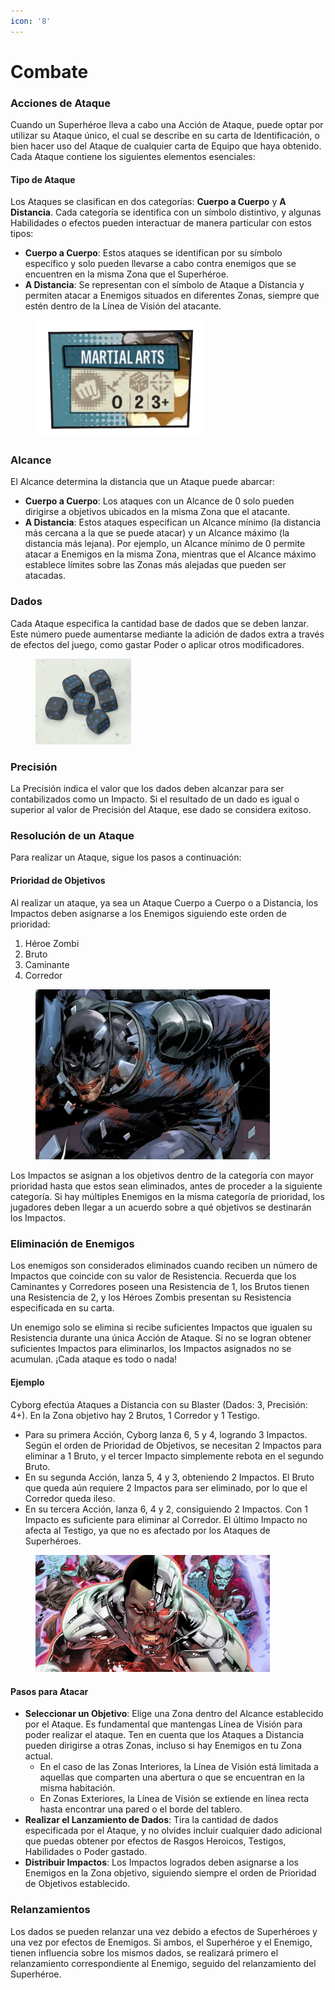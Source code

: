```yaml
---
icon: '8'
---
```


# Combate

### Acciones de Ataque

Cuando un Superhéroe lleva a cabo una Acción de Ataque, puede optar por utilizar su Ataque único, el cual se describe en su carta de Identificación, o bien hacer uso del Ataque de cualquier carta de Equipo que haya obtenido. Cada Ataque contiene los siguientes elementos esenciales:

#### Tipo de Ataque

Los Ataques se clasifican en dos categorías: **Cuerpo a Cuerpo** y **A Distancia**. Cada categoría se identifica con un símbolo distintivo, y algunas Habilidades o efectos pueden interactuar de manera particular con estos tipos:

* **Cuerpo a Cuerpo**: Estos ataques se identifican por su símbolo específico y solo pueden llevarse a cabo contra enemigos que se encuentren en la misma Zona que el Superhéroe.
* **A Distancia**: Se representan con el símbolo de Ataque a Distancia y permiten atacar a Enemigos situados en diferentes Zonas, siempre que estén dentro de la Línea de Visión del atacante.

<figure><img src="../.gitbook/assets/combate2.png" alt="" width="271"><figcaption></figcaption></figure>

### Alcance

El Alcance determina la distancia que un Ataque puede abarcar:

* **Cuerpo a Cuerpo**: Los ataques con un Alcance de 0 solo pueden dirigirse a objetivos ubicados en la misma Zona que el atacante.
* **A Distancia**: Estos ataques especifican un Alcance mínimo (la distancia más cercana a la que se puede atacar) y un Alcance máximo (la distancia más lejana). Por ejemplo, un Alcance mínimo de 0 permite atacar a Enemigos en la misma Zona, mientras que el Alcance máximo establece límites sobre las Zonas más alejadas que pueden ser atacadas.

### Dados

Cada Ataque especifica la cantidad base de dados que se deben lanzar. Este número puede aumentarse mediante la adición de dados extra a través de efectos del juego, como gastar Poder o aplicar otros modificadores.

<figure><img src="../.gitbook/assets/dados.png" alt=""><figcaption></figcaption></figure>

### Precisión

La Precisión indica el valor que los dados deben alcanzar para ser contabilizados como un Impacto. Si el resultado de un dado es igual o superior al valor de Precisión del Ataque, ese dado se considera exitoso.

### Resolución de un Ataque

Para realizar un Ataque, sigue los pasos a continuación:

#### Prioridad de Objetivos

Al realizar un ataque, ya sea un Ataque Cuerpo a Cuerpo o a Distancia, los Impactos deben asignarse a los Enemigos siguiendo este orden de prioridad:

1. Héroe Zombi
2. Bruto
3. Caminante
4. Corredor

<figure><img src="../.gitbook/assets/batmanzombie.png" alt="" width="375"><figcaption></figcaption></figure>

Los Impactos se asignan a los objetivos dentro de la categoría con mayor prioridad hasta que estos sean eliminados, antes de proceder a la siguiente categoría. Si hay múltiples Enemigos en la misma categoría de prioridad, los jugadores deben llegar a un acuerdo sobre a qué objetivos se destinarán los Impactos.

### Eliminación de Enemigos

Los enemigos son considerados eliminados cuando reciben un número de Impactos que coincide con su valor de Resistencia. Recuerda que los Caminantes y Corredores poseen una Resistencia de 1, los Brutos tienen una Resistencia de 2, y los Héroes Zombis presentan su Resistencia especificada en su carta.

Un enemigo solo se elimina si recibe suficientes Impactos que igualen su Resistencia durante una única Acción de Ataque. Si no se logran obtener suficientes Impactos para eliminarlos, los Impactos asignados no se acumulan. ¡Cada ataque es todo o nada!

#### Ejemplo

Cyborg efectúa Ataques a Distancia con su Blaster (Dados: 3, Precisión: 4+). En la Zona objetivo hay 2 Brutos, 1 Corredor y 1 Testigo.

* Para su primera Acción, Cyborg lanza 6, 5 y 4, logrando 3 Impactos. Según el orden de Prioridad de Objetivos, se necesitan 2 Impactos para eliminar a 1 Bruto, y el tercer Impacto simplemente rebota en el segundo Bruto.
* En su segunda Acción, lanza 5, 4 y 3, obteniendo 2 Impactos. El Bruto que queda aún requiere 2 Impactos para ser eliminado, por lo que el Corredor queda ileso.
* En su tercera Acción, lanza 6, 4 y 2, consiguiendo 2 Impactos. Con 1 Impacto es suficiente para eliminar al Corredor. El último Impacto no afecta al Testigo, ya que no es afectado por los Ataques de Superhéroes.

<figure><img src="../.gitbook/assets/cyborg-dceased.jpg" alt="" width="375"><figcaption></figcaption></figure>

#### Pasos para Atacar

* **Seleccionar un Objetivo**: Elige una Zona dentro del Alcance establecido por el Ataque. Es fundamental que mantengas Línea de Visión para poder realizar el ataque. Ten en cuenta que los Ataques a Distancia pueden dirigirse a otras Zonas, incluso si hay Enemigos en tu Zona actual.
  * En el caso de las Zonas Interiores, la Línea de Visión está limitada a aquellas que comparten una abertura o que se encuentran en la misma habitación.
  * En Zonas Exteriores, la Línea de Visión se extiende en línea recta hasta encontrar una pared o el borde del tablero.
* **Realizar el Lanzamiento de Dados**: Tira la cantidad de dados especificada por el Ataque, y no olvides incluir cualquier dado adicional que puedas obtener por efectos de Rasgos Heroicos, Testigos, Habilidades o Poder gastado.
* **Distribuir Impactos**: Los Impactos logrados deben asignarse a los Enemigos en la Zona objetivo, siguiendo siempre el orden de Prioridad de Objetivos establecido.

### Relanzamientos

Los dados se pueden relanzar una vez debido a efectos de Superhéroes y una vez por efectos de Enemigos. Si ambos, el Superhéroe y el Enemigo, tienen influencia sobre los mismos dados, se realizará primero el relanzamiento correspondiente al Enemigo, seguido del relanzamiento del Superhéroe.
